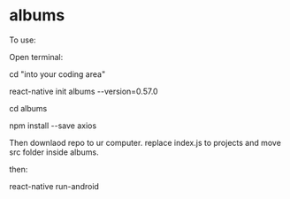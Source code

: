 # albums

To use:

Open terminal:
  
  cd "into your coding area"
  
  react-native init albums --version=0.57.0

  cd albums
  
  npm install --save axios
  
Then downlaod repo to ur computer.
replace index.js to projects and move src folder inside albums.

  then:
  
  react-native run-android

